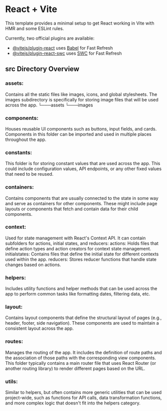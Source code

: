 # React + Vite

This template provides a minimal setup to get React working in Vite with HMR and some ESLint rules.

Currently, two official plugins are available:

- [@vitejs/plugin-react](https://github.com/vitejs/vite-plugin-react/blob/main/packages/plugin-react/README.md) uses [Babel](https://babeljs.io/) for Fast Refresh
- [@vitejs/plugin-react-swc](https://github.com/vitejs/vite-plugin-react-swc) uses [SWC](https://swc.rs/) for Fast Refresh

## src Directory Overview

### assets:

Contains all the static files like images, icons, and global stylesheets. The images subdirectory is specifically for storing image files that will be used across the app.
└───assets
└───images

### components:

Houses reusable UI components such as buttons, input fields, and cards. Components in this folder can be imported and used in multiple places throughout the app.

### constants:

This folder is for storing constant values that are used across the app. This could include configuration values, API endpoints, or any other fixed values that need to be reused.

### containers:

Contains components that are usually connected to the state in some way and serve as containers for other components. These might include page layouts or components that fetch and contain data for their child components.

### context:

Used for state management with React's Context API. It can contain subfolders for actions, initial states, and reducers:
actions: Holds files that define action types and action creators for context state management.
initialstates: Contains files that define the initial state for different contexts used within the app.
reducers: Stores reducer functions that handle state changes based on actions.

### helpers:

Includes utility functions and helper methods that can be used across the app to perform common tasks like formatting dates, filtering data, etc.

### layout:

Contains layout components that define the structural layout of pages (e.g., header, footer, side navigation). These components are used to maintain a consistent layout across the app.

### routes:

Manages the routing of the app. It includes the definition of route paths and the association of those paths with the corresponding view components. This folder typically contains a main router file that uses React Router (or another routing library) to render different pages based on the URL.

### utils:

Similar to helpers, but often contains more generic utilities that can be used project-wide, such as functions for API calls, data transformation functions, and more complex logic that doesn't fit into the helpers category.
